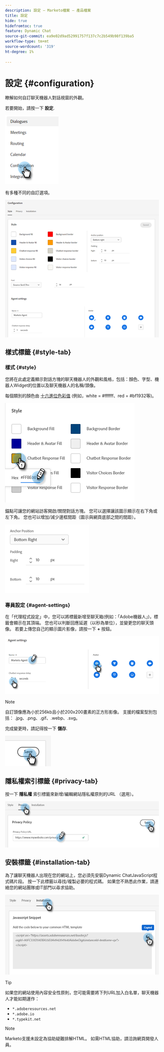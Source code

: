 ```yaml
---
description: 設定 — Marketo檔案 — 產品檔案
title: 設定
hide: true
hidefromtoc: true
feature: Dynamic Chat
source-git-commit: ea9e02d9ad52991757f137c7c2b549b98f139ba5
workflow-type: tm+mt
source-wordcount: '319'
ht-degree: 1%

---
```


# 設定 {#configuration}

瞭解如何自訂聊天機器人對話視窗的外觀。

若要開始，請按一下 **設定**.

![](assets/configuration-1.png)

有多種不同的自訂選項。

![](assets/configuration-2.png)

## 樣式標籤 {#style-tab}

### 樣式 {#style}

您將在此處定義顯示對話方塊的聊天機器人的外觀和風格，包括：顏色、字型、機器人Widget的位置以及聊天機器人的名稱/頭像。

每個類別的顏色由 [十六進位色彩值](https://color.adobe.com/create/color-wheel) (例如，white = #ffffff、red = #bf1932等)。

![](assets/configuration-3.png)

錨點可讓您的網站訪客開啟/關閉對話方塊。 您可以選擇讓該圖示顯示在右下角或左下角。 您也可以增加/減少邊框間距（圖示與網頁底部之間的間距）。

![](assets/configuration-4.png)

### 專員設定 {#agent-settings}

在「代理程式設定」中，您可以將標籤新增至聊天箱(例如：「Adobe機器人」)，標籤會顯示在其頂端。 您也可以判斷回應延遲（以秒為單位），並變更您的聊天頭像。 若要上傳您自己的顯示圖片影像，請按一下 **+** 按鈕。

![](assets/configuration-5.png)

>[!NOTE]
>
>自訂頭像應為小於256kb且小於200x200畫素的正方形影像。 支援的檔案型別包括： .jpg、.png、.gif、.webp、.svg。

完成變更時，請記得按一下 **儲存**.

![](assets/configuration-6.png)

## 隱私權索引標籤 {#privacy-tab}

按一下 **隱私權** 索引標籤來新增/編輯網站隱私權原則的URL （選用）。

![](assets/configuration-7.png)

## 安裝標籤 {#installation-tab}

為了讓聊天機器人出現在您的網站上，您必須先安裝Dynamic ChatJavaScript程式碼片段。 按一下此標籤以尋找/複製必要的程式碼。 如果您不熟悉此作業，請連絡您的網站團隊或IT部門以尋求協助。

![](assets/configuration-8.png)

>[!TIP]
>
>如果您的網站使用內容安全性原則，您可能需要將下列URL加入白名單，聊天機器人才能如期運作：
>
>* `*.adoberesources.net`
>* `*.adobe.io`
>* `*.typekit.net`

>[!NOTE]
>
>Marketo支援未設定為協助疑難排解HTML。 如需HTML協助，請洽詢網頁開發人員。
